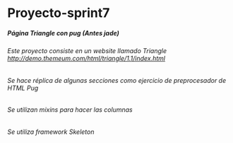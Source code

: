 # Proyecto-sprint7
##### Página Triangle con pug (Antes jade)
###### Este proyecto consiste en un website llamado Triangle http://demo.themeum.com/html/triangle/1.1/index.html
###### Se hace réplica de algunas secciones como ejercicio de preprocesador de HTML Pug
###### Se utilizan mixins para hacer las columnas
###### Se utiliza framework Skeleton
